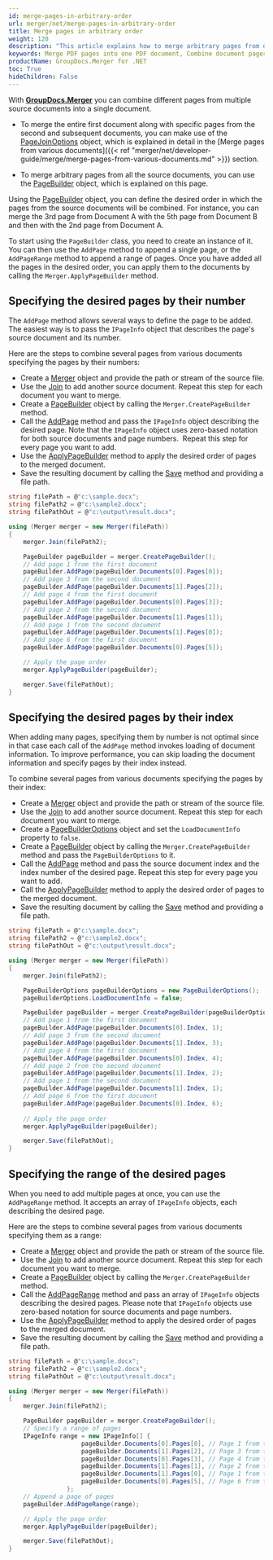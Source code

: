 ```yaml
---
id: merge-pages-in-arbitrary-order
url: merger/net/merge-pages-in-arbitrary-order
title: Merge pages in arbitrary order
weight: 120
description: "This article explains how to merge arbitrary pages from different documents into a single PDF, DOCX, Excel or PowerPoint document using GroupDocs.Merger for .NET."
keywords: Merge PDF pages into one PDF document, Combine document pages into single document, Merge pages into document using GroupDocs.Merger for .NET
productName: GroupDocs.Merger for .NET
toc: True
hideChildren: False
---
```

With **[GroupDocs.Merger](https://products.groupdocs.com/merger/net)** you can combine different pages from multiple source documents into a single document. 

* To merge the entire first document along with specific pages from the second and subsequent documents, you can make use of the [PageJoinOptions](https://reference.groupdocs.com/merger/net/groupdocs.merger.domain.options/pagejoinoptions/) object, which is explained in detail in the [Merge pages from various documents]({{< ref "merger/net/developer-guide/merge/merge-pages-from-various-documents.md" >}}) section.

* To merge arbitrary pages from all the source documents, you can use the [PageBuilder](https://reference.groupdocs.com/merger/net/groupdocs.merger.domain.builders/pagebuilder/) object, which is explained on this page.


Using the [PageBuilder](https://reference.groupdocs.com/merger/net/groupdocs.merger.domain.builders/pagebuilder/) object, you can define the desired order in which the pages from the source documents will be combined. For instance, you can merge the 3rd page from Document A with the 5th page from Document B and then with the 2nd page from Document A.

To start using the `PageBuilder` class, you need to create an instance of it. You can then use the `AddPage` method to append a single page, or the `AddPageRange` method to append a range of pages. Once you have added all the pages in the desired order, you can apply them to the documents by calling the `Merger.ApplyPageBuilder` method.


## Specifying the desired pages by their number

The `AddPage` method allows several ways to define the page to be added.
The easiest way is to pass the `IPageInfo` object that describes the page's source document and its number. 

Here are the steps to combine several pages from various documents specifying the pages by their numbers:

*   Create a [Merger](https://reference.groupdocs.com/merger/net/groupdocs.merger/merger) object and provide the path or stream of the source file.
*   Use the [Join](https://reference.groupdocs.com/merger/net/groupdocs.merger/merger/join/#join_3) to add another source document. Repeat this step for each document you want to merge.
*   Create a [PageBuilder](https://reference.groupdocs.com/merger/net/groupdocs.merger.domain.builders/pagebuilder/) object by calling the `Merger.CreatePageBuilder` method.
*   Call the [AddPage](https://reference.groupdocs.com/merger/net/groupdocs.merger.domain.builders/pagebuilder/addpage) method and pass the `IPageInfo` object describing the desired page. Note that the `IPageInfo` object uses zero-based notation for both source documents and page numbers.  Repeat this step for every page you want to add.
*   Use the [ApplyPageBuilder](https://reference.groupdocs.com/merger/net/groupdocs.merger/merger/applypagebuilder) method to apply the desired order of pages to the merged document.
*   Save the resulting document by calling the [Save](https://reference.groupdocs.com/merger/net/groupdocs.merger/merger/save/#save_1) method and providing a file path.


```csharp
string filePath = @"c:\sample.docx";
string filePath2 = @"c:\sample2.docx";
string filePathOut = @"c:\output\result.docx";

using (Merger merger = new Merger(filePath))
{
    merger.Join(filePath2);

    PageBuilder pageBuilder = merger.CreatePageBuilder();
    // Add page 1 from the first document
    pageBuilder.AddPage(pageBuilder.Documents[0].Pages[0]);
    // Add page 3 from the second document
    pageBuilder.AddPage(pageBuilder.Documents[1].Pages[2]);
    // Add page 4 from the first document 
    pageBuilder.AddPage(pageBuilder.Documents[0].Pages[3]);
    // Add page 2 from the second document
    pageBuilder.AddPage(pageBuilder.Documents[1].Pages[1]);
    // Add page 1 from the second document
    pageBuilder.AddPage(pageBuilder.Documents[1].Pages[0]);
    // Add page 6 from the first document 
    pageBuilder.AddPage(pageBuilder.Documents[0].Pages[5]);

    // Apply the page order
    merger.ApplyPageBuilder(pageBuilder);

    merger.Save(filePathOut);
}
```

## Specifying the desired pages by their index

When adding many pages, specifying them by number is not optimal since in that case each call of the `AddPage` method invokes loading of document information. To improve performance, you can skip loading the document information and specify pages by their index instead.

To combine several pages from various documents specifying the pages by their index:

*   Create a [Merger](https://reference.groupdocs.com/merger/net/groupdocs.merger/merger) object and provide the path or stream of the source file.
*   Use the [Join](https://reference.groupdocs.com/merger/net/groupdocs.merger/merger/join/#join_3) to add another source document. Repeat this step for each document you want to merge.
*   Create a [PageBuilderOptions](https://reference.groupdocs.com/merger/net/groupdocs.merger.domain.options/pagebuilderoptions/) object and set the `LoadDocumentInfo` property to `false`.
*   Create a [PageBuilder](https://reference.groupdocs.com/merger/net/groupdocs.merger.domain.builders/pagebuilder/) object by calling the `Merger.CreatePageBuilder` method and pass the `PageBuilderOptions` to it.
*   Call the [AddPage](https://reference.groupdocs.com/merger/net/groupdocs.merger.domain.builders/pagebuilder/addpage) method and pass the source document index and the index number of the desired page. Repeat this step for every page you want to add.
*   Call the [ApplyPageBuilder](https://reference.groupdocs.com/merger/net/groupdocs.merger/merger/applypagebuilder) method to apply the desired order of pages to the merged document.
*   Save the resulting document by calling the [Save](https://reference.groupdocs.com/merger/net/groupdocs.merger/merger/save/#save_1) method and providing a file path.

```csharp
string filePath = @"c:\sample.docx";
string filePath2 = @"c:\sample2.docx";
string filePathOut = @"c:\output\result.docx";

using (Merger merger = new Merger(filePath))
{
    merger.Join(filePath2);

    PageBuilderOptions pageBuilderOptions = new PageBuilderOptions();
    pageBuilderOptions.LoadDocumentInfo = false;

    PageBuilder pageBuilder = merger.CreatePageBuilder(pageBuilderOptions);
    // Add page 1 from the first document
    pageBuilder.AddPage(pageBuilder.Documents[0].Index, 1);
    // Add page 3 from the second document
    pageBuilder.AddPage(pageBuilder.Documents[1].Index, 3);
    // Add page 4 from the first document 
    pageBuilder.AddPage(pageBuilder.Documents[0].Index, 4);
    // Add page 2 from the second document
    pageBuilder.AddPage(pageBuilder.Documents[1].Index, 2);
    // Add page 1 from the second document
    pageBuilder.AddPage(pageBuilder.Documents[1].Index, 1);
    // Add page 6 from the first document 
    pageBuilder.AddPage(pageBuilder.Documents[0].Index, 6);
    
    // Apply the page order
    merger.ApplyPageBuilder(pageBuilder);

    merger.Save(filePathOut);
}
```
## Specifying the range of the desired pages

When you need to add multiple pages at once, you can use the `AddPageRange` method. It accepts an array of `IPageInfo` objects, each describing the desired page.

Here are the steps to combine several pages from various documents specifying them as a range:

*   Create a [Merger](https://reference.groupdocs.com/merger/net/groupdocs.merger/merger) object and provide the path or stream of the source file.
*   Use the [Join](https://reference.groupdocs.com/merger/net/groupdocs.merger/merger/join/#join_3) to add another source document. Repeat this step for each document you want to merge.
*   Create a [PageBuilder](https://reference.groupdocs.com/merger/net/groupdocs.merger.domain.builders/pagebuilder/) object by calling the `Merger.CreatePageBuilder` method.
*   Call the [AddPageRange](https://reference.groupdocs.com/merger/net/groupdocs.merger.domain.builders/pagebuilder/addpagerange) method and pass an array of `IPageInfo` objects describing the desired pages. Please note that `IPageInfo` objects use zero-based notation for source documents and page numbers.
*   Use the [ApplyPageBuilder](https://reference.groupdocs.com/merger/net/groupdocs.merger/merger/applypagebuilder) method to apply the desired order of pages to the merged document.
*   Save the resulting document by calling the [Save](https://reference.groupdocs.com/merger/net/groupdocs.merger/merger/save/#save_1) method and providing a file path.


```csharp
string filePath = @"c:\sample.docx";
string filePath2 = @"c:\sample2.docx";
string filePathOut = @"c:\output\result.docx";

using (Merger merger = new Merger(filePath))
{
    merger.Join(filePath2);

    PageBuilder pageBuilder = merger.CreatePageBuilder();
    // Specify a range of pages
    IPageInfo range = new IPageInfo[] {
                    pageBuilder.Documents[0].Pages[0], // Page 1 from the first document
                    pageBuilder.Documents[1].Pages[2], // Page 3 from the second document
                    pageBuilder.Documents[0].Pages[3], // Page 4 from the first document
                    pageBuilder.Documents[1].Pages[1], // Page 2 from the second document
                    pageBuilder.Documents[1].Pages[0], // Page 1 from the second document
                    pageBuilder.Documents[0].Pages[5], // Page 6 from the first document                    
                };
    // Append a page of pages
    pageBuilder.AddPageRange(range);

    // Apply the page order
    merger.ApplyPageBuilder(pageBuilder);

    merger.Save(filePathOut);
}
```